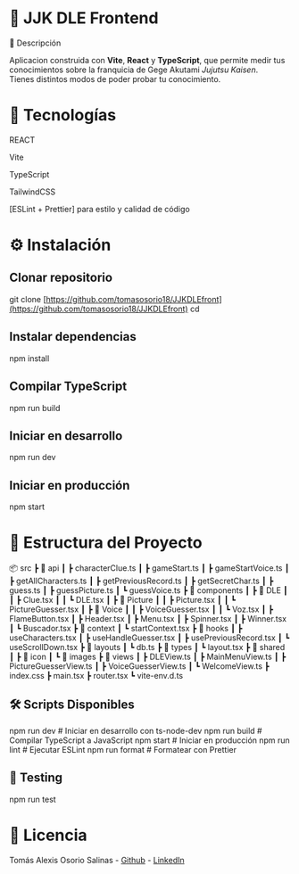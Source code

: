 # 📌 JJK DLE Frontend

📖 Descripción

Aplicacion construida con **Vite**, **React** y **TypeScript**, que permite medir tus conocimientos sobre la franquicia de Gege Akutami _Jujutsu Kaisen_.  
Tienes distintos modos de poder probar tu conocimiento.

# 🚀 Tecnologías

REACT

Vite

TypeScript

TailwindCSS

[ESLint + Prettier] para estilo y calidad de código

# ⚙️ Instalación

## Clonar repositorio

git clone [https://github.com/tomasosorio18/JJKDLEfront](https://github.com/tomasosorio18/JJKDLEfront)
cd

## Instalar dependencias

npm install

## Compilar TypeScript

npm run build

## Iniciar en desarrollo

npm run dev

## Iniciar en producción

npm start

# 📂 Estructura del Proyecto

📦 src
┣ 📂 api
┃ ┣ characterClue.ts
┃ ┣ gameStart.ts
┃ ┣ gameStartVoice.ts
┃ ┣ getAllCharacters.ts
┃ ┣ getPreviousRecord.ts
┃ ┣ getSecretChar.ts
┃ ┣ guess.ts
┃ ┣ guessPicture.ts
┃ ┗ guessVoice.ts
┣ 📂 components
┃ ┣ 📂 DLE
┃ ┃ ┣ Clue.tsx
┃ ┃ ┗ DLE.tsx
┃ ┣ 📂 Picture
┃ ┃ ┣ Picture.tsx
┃ ┃ ┗ PictureGuesser.tsx
┃ ┣ 📂 Voice
┃ ┃ ┣ VoiceGuesser.tsx
┃ ┃ ┗ Voz.tsx
┃ ┣ FlameButton.tsx
┃ ┣ Header.tsx
┃ ┣ Menu.tsx
┃ ┣ Spinner.tsx
┃ ┣ Winner.tsx
┃ ┗ Buscador.tsx
┣ 📂 context
┃ ┗ startContext.tsx
┣ 📂 hooks
┃ ┣ useCharacters.tsx
┃ ┣ useHandleGuesser.tsx
┃ ┣ usePreviousRecord.tsx
┃ ┗ useScrollDown.tsx
┣ 📂 layouts
┃ ┗ db.ts
┣ 📂 types
┃ ┗ layout.tsx
┣ 📂 shared
┃ ┣ 📂 icon
┃ ┗ 📂 images
┣ 📂 views
┃ ┣ DLEView.ts
┃ ┣ MainMenuView.ts
┃ ┣ PictureGuesserView.ts
┃ ┣ VoiceGuesserView.ts
┃ ┗ WelcomeView.ts
┣ index.css
┣ main.tsx
┣ router.tsx
┗ vite-env.d.ts

## 🛠️ Scripts Disponibles

npm run dev # Iniciar en desarrollo con ts-node-dev
npm run build # Compilar TypeScript a JavaScript
npm start # Iniciar en producción
npm run lint # Ejecutar ESLint
npm run format # Formatear con Prettier

## 🧪 Testing

npm run test

# 📄 Licencia

Tomás Alexis Osorio Salinas - [Github](https://github.com/tomasosorio18) - [LinkedIn](https://www.linkedin.com/in/tomas-alexis-osorio-salinas-504b88198/)

